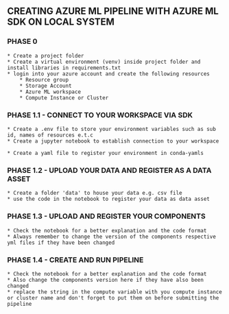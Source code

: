 ## CREATING AZURE ML PIPELINE WITH AZURE ML SDK ON LOCAL SYSTEM
### PHASE 0
    * Create a project folder
    * Create a virtual environment (venv) inside project folder and install libraries in requirements.txt
    * login into your azure account and create the following resources
        * Resource group
        * Storage Account
        * Azure ML workspace
        * Compute Instance or Cluster

### PHASE 1.1 - CONNECT TO YOUR WORKSPACE VIA SDK
    * Create a .env file to store your environment variables such as sub id, names of resources e.t.c
    * Create a jupyter notebook to establish connection to your workspace

    * Create a yaml file to register your environment in conda-yamls

### PHASE 1.2 - UPLOAD YOUR DATA AND REGISTER AS A DATA ASSET
    * Create a folder 'data' to house your data e.g. csv file
    * use the code in the notebook to register your data as data asset

### PHASE 1.3 - UPLOAD AND REGISTER YOUR COMPONENTS
    * Check the notebook for a better explanation and the code format
    * Always remember to change the version of the components respective yml files if they have been changed

### PHASE 1.4 - CREATE AND RUN PIPELINE 
    * Check the notebook for a better explanation and the code format
    * Also change the components version here if they have also been changed
    * replace the string in the compute variable with you compute instance or cluster name and don't forget to put them on before submitting the pipeline
